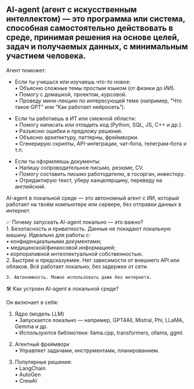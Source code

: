 ## AI-agent (агент с искусственным интеллектом) — это программа или система, способная самостоятельно действовать в среде, принимая решения на основе целей, задач и получаемых данных, с минимальным участием человека.
Агент поможет:
- Если ты учишься или изучаешь что-то новое:  
	•	Объясню сложные темы простым языком (от физики до ИИ).  
	•	Помогу с домашкой, проектом, курсовой.  
	•	Проведу мини-лекцию по интересующей теме (например, “Что такое GPT” или “Как работает нейросеть”).  

- Если ты работаешь в ИТ или смежной области:  
	•	Помогу написать или отладить код (Python, SQL, JS, C++ и др.).  
	•	Разъясню ошибки и предложу решения.  
	•	Объясню архитектуру, паттерны, фреймворки.  
	•	Сгенерирую скрипты, API-интеграции, чат-бота, телеграм-бота и т.п.  

- Если ты оформляешь документы:  
	•	Напишу сопроводительное письмо, резюме, CV.  
	•	Помогу составить письмо работодателю, в госорган, инвестору.  
	•	Отредактирую текст, уберу канцелярщину, переведу на английский.  

AI-agent в локальной среде — это автономный агент с ИИ, который работает на твоём компьютере или сервере, без отправки данных в интернет.

✅ Почему запускать AI-agent локально — это важно?  
	1. Безопасность и приватность. Данные не покидают локальную машину. Идеально для работы с:  
	    •	конфиденциальными документами;  
	    •	медицинской/финансовой информацией;  
	    •	корпоративной интеллектуальной собственностью.  
        2. Быстрее и предсказуемее. Нет зависимости от внешнего API или облаков. Всё работает локально, без задержек от сети.  
	
	3. Автономность. Можно использовать даже без интернета.

🛠️ Как устроен AI-agent в локальной среде?

Он включает в себя:

1. Ядро (модель LLM)  
	•	Запускается локально — например, GPT4All, Mistral, Phi, LLaMA, Gemma и др.  
	•	Используются библиотеки: llama.cpp, transformers, ollama, ggml.

2. Агентный фреймворк  
	•	Управляет задачами, инструментами, планированием.  
3. Популярные решения:  
	     •	LangChain  
	     •	AutoGen  
	     •	CrewAI  
